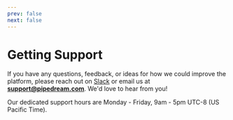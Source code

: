 ```yaml
---
prev: false
next: false
---
```


# Getting Support

If you have any questions, feedback, or ideas for how we could improve the platform, please reach out on [Slack](https://pipedream.com/community) or email us at <span style="font-weight: bold">support@pipedream.com</span>. We'd love to hear from you!

Our dedicated support hours are Monday - Friday, 9am - 5pm UTC-8 (US Pacific Time).

